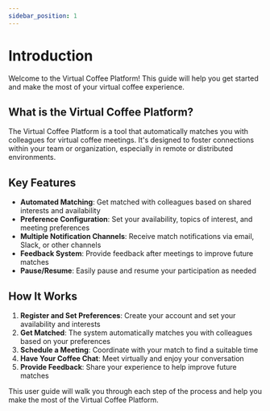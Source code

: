 ```yaml
---
sidebar_position: 1
---
```


# Introduction

Welcome to the Virtual Coffee Platform! This guide will help you get started and make the most of your virtual coffee experience.

## What is the Virtual Coffee Platform?

The Virtual Coffee Platform is a tool that automatically matches you with colleagues for virtual coffee meetings. It's designed to foster connections within your team or organization, especially in remote or distributed environments.

## Key Features

- **Automated Matching**: Get matched with colleagues based on shared interests and availability
- **Preference Configuration**: Set your availability, topics of interest, and meeting preferences
- **Multiple Notification Channels**: Receive match notifications via email, Slack, or other channels
- **Feedback System**: Provide feedback after meetings to improve future matches
- **Pause/Resume**: Easily pause and resume your participation as needed

## How It Works

1. **Register and Set Preferences**: Create your account and set your availability and interests
2. **Get Matched**: The system automatically matches you with colleagues based on your preferences
3. **Schedule a Meeting**: Coordinate with your match to find a suitable time
4. **Have Your Coffee Chat**: Meet virtually and enjoy your conversation
5. **Provide Feedback**: Share your experience to help improve future matches

This user guide will walk you through each step of the process and help you make the most of the Virtual Coffee Platform.
